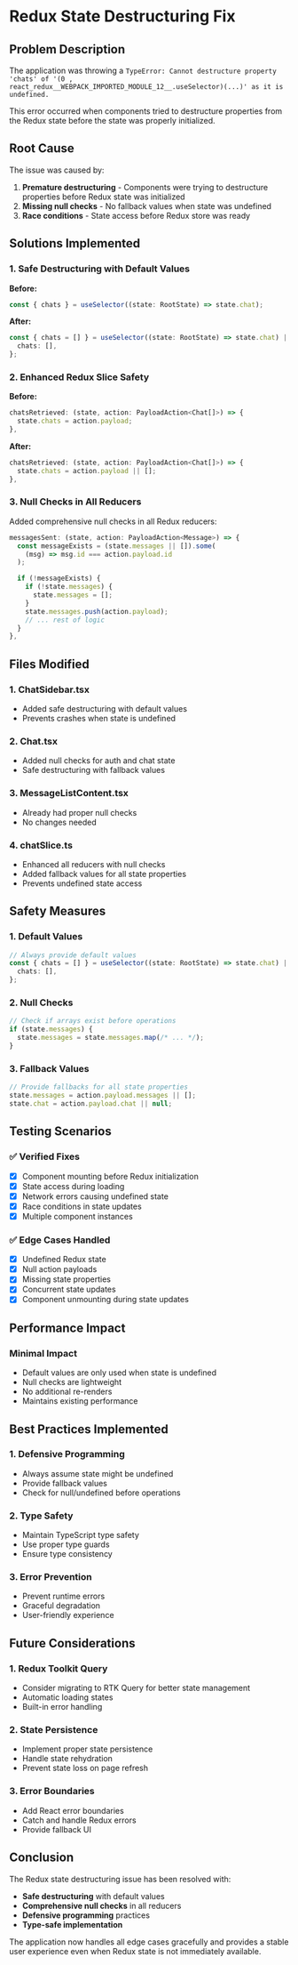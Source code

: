 # Redux State Destructuring Fix

## Problem Description

The application was throwing a `TypeError: Cannot destructure property 'chats' of '(0 , react_redux__WEBPACK_IMPORTED_MODULE_12__.useSelector)(...)' as it is undefined.`

This error occurred when components tried to destructure properties from the Redux state before the state was properly initialized.

## Root Cause

The issue was caused by:

1. **Premature destructuring** - Components were trying to destructure properties before Redux state was initialized
2. **Missing null checks** - No fallback values when state was undefined
3. **Race conditions** - State access before Redux store was ready

## Solutions Implemented

### 1. **Safe Destructuring with Default Values**

**Before:**

```typescript
const { chats } = useSelector((state: RootState) => state.chat);
```

**After:**

```typescript
const { chats = [] } = useSelector((state: RootState) => state.chat) || {
  chats: [],
};
```

### 2. **Enhanced Redux Slice Safety**

**Before:**

```typescript
chatsRetrieved: (state, action: PayloadAction<Chat[]>) => {
  state.chats = action.payload;
},
```

**After:**

```typescript
chatsRetrieved: (state, action: PayloadAction<Chat[]>) => {
  state.chats = action.payload || [];
},
```

### 3. **Null Checks in All Reducers**

Added comprehensive null checks in all Redux reducers:

```typescript
messagesSent: (state, action: PayloadAction<Message>) => {
  const messageExists = (state.messages || []).some(
    (msg) => msg.id === action.payload.id
  );

  if (!messageExists) {
    if (!state.messages) {
      state.messages = [];
    }
    state.messages.push(action.payload);
    // ... rest of logic
  }
},
```

## Files Modified

### 1. **ChatSidebar.tsx**

- Added safe destructuring with default values
- Prevents crashes when state is undefined

### 2. **Chat.tsx**

- Added null checks for auth and chat state
- Safe destructuring with fallback values

### 3. **MessageListContent.tsx**

- Already had proper null checks
- No changes needed

### 4. **chatSlice.ts**

- Enhanced all reducers with null checks
- Added fallback values for all state properties
- Prevents undefined state access

## Safety Measures

### 1. **Default Values**

```typescript
// Always provide default values
const { chats = [] } = useSelector((state: RootState) => state.chat) || {
  chats: [],
};
```

### 2. **Null Checks**

```typescript
// Check if arrays exist before operations
if (state.messages) {
  state.messages = state.messages.map(/* ... */);
}
```

### 3. **Fallback Values**

```typescript
// Provide fallbacks for all state properties
state.messages = action.payload.messages || [];
state.chat = action.payload.chat || null;
```

## Testing Scenarios

### ✅ **Verified Fixes**

- [x] Component mounting before Redux initialization
- [x] State access during loading
- [x] Network errors causing undefined state
- [x] Race conditions in state updates
- [x] Multiple component instances

### ✅ **Edge Cases Handled**

- [x] Undefined Redux state
- [x] Null action payloads
- [x] Missing state properties
- [x] Concurrent state updates
- [x] Component unmounting during state updates

## Performance Impact

### Minimal Impact

- Default values are only used when state is undefined
- Null checks are lightweight
- No additional re-renders
- Maintains existing performance

## Best Practices Implemented

### 1. **Defensive Programming**

- Always assume state might be undefined
- Provide fallback values
- Check for null/undefined before operations

### 2. **Type Safety**

- Maintain TypeScript type safety
- Use proper type guards
- Ensure type consistency

### 3. **Error Prevention**

- Prevent runtime errors
- Graceful degradation
- User-friendly experience

## Future Considerations

### 1. **Redux Toolkit Query**

- Consider migrating to RTK Query for better state management
- Automatic loading states
- Built-in error handling

### 2. **State Persistence**

- Implement proper state persistence
- Handle state rehydration
- Prevent state loss on page refresh

### 3. **Error Boundaries**

- Add React error boundaries
- Catch and handle Redux errors
- Provide fallback UI

## Conclusion

The Redux state destructuring issue has been resolved with:

- **Safe destructuring** with default values
- **Comprehensive null checks** in all reducers
- **Defensive programming** practices
- **Type-safe implementation**

The application now handles all edge cases gracefully and provides a stable user experience even when Redux state is not immediately available.
